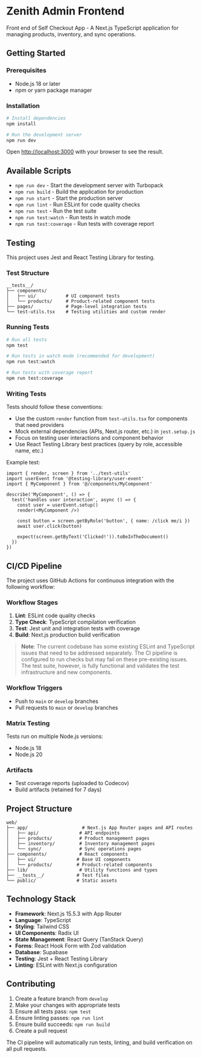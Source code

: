 # Zenith Admin Frontend

Front end of Self Checkout App - A Next.js TypeScript application for managing products, inventory, and sync operations.

## Getting Started

### Prerequisites

- Node.js 18 or later
- npm or yarn package manager

### Installation

```bash
# Install dependencies
npm install

# Run the development server
npm run dev
```

Open [http://localhost:3000](http://localhost:3000) with your browser to see the result.

## Available Scripts

- `npm run dev` - Start the development server with Turbopack
- `npm run build` - Build the application for production
- `npm run start` - Start the production server
- `npm run lint` - Run ESLint for code quality checks
- `npm run test` - Run the test suite
- `npm run test:watch` - Run tests in watch mode
- `npm run test:coverage` - Run tests with coverage report

## Testing

This project uses Jest and React Testing Library for testing.

### Test Structure

```
__tests__/
├── components/
│   ├── ui/           # UI component tests
│   └── products/     # Product-related component tests
├── pages/            # Page-level integration tests
└── test-utils.tsx    # Testing utilities and custom render
```

### Running Tests

```bash
# Run all tests
npm test

# Run tests in watch mode (recommended for development)
npm run test:watch

# Run tests with coverage report
npm run test:coverage
```

### Writing Tests

Tests should follow these conventions:
- Use the custom `render` function from `test-utils.tsx` for components that need providers
- Mock external dependencies (APIs, Next.js router, etc.) in `jest.setup.js`
- Focus on testing user interactions and component behavior
- Use React Testing Library best practices (query by role, accessible name, etc.)

Example test:
```tsx
import { render, screen } from '../test-utils'
import userEvent from '@testing-library/user-event'
import { MyComponent } from '@/components/MyComponent'

describe('MyComponent', () => {
  test('handles user interaction', async () => {
    const user = userEvent.setup()
    render(<MyComponent />)
    
    const button = screen.getByRole('button', { name: /click me/i })
    await user.click(button)
    
    expect(screen.getByText('Clicked!')).toBeInTheDocument()
  })
})
```

## CI/CD Pipeline

The project uses GitHub Actions for continuous integration with the following workflow:

### Workflow Stages

1. **Lint**: ESLint code quality checks
2. **Type Check**: TypeScript compilation verification  
3. **Test**: Jest unit and integration tests with coverage
4. **Build**: Next.js production build verification

> **Note**: The current codebase has some existing ESLint and TypeScript issues that need to be addressed separately. The CI pipeline is configured to run checks but may fail on these pre-existing issues. The test suite, however, is fully functional and validates the test infrastructure and new components.

### Workflow Triggers

- Push to `main` or `develop` branches
- Pull requests to `main` or `develop` branches

### Matrix Testing

Tests run on multiple Node.js versions:
- Node.js 18
- Node.js 20

### Artifacts

- Test coverage reports (uploaded to Codecov)
- Build artifacts (retained for 7 days)

## Project Structure

```
web/
├── app/                    # Next.js App Router pages and API routes
│   ├── api/               # API endpoints
│   ├── products/          # Product management pages
│   ├── inventory/         # Inventory management pages
│   └── sync/              # Sync operations pages
├── components/            # React components
│   ├── ui/               # Base UI components
│   └── products/         # Product-related components
├── lib/                   # Utility functions and types
├── __tests__/            # Test files
└── public/               # Static assets
```

## Technology Stack

- **Framework**: Next.js 15.5.3 with App Router
- **Language**: TypeScript
- **Styling**: Tailwind CSS
- **UI Components**: Radix UI
- **State Management**: React Query (TanStack Query)
- **Forms**: React Hook Form with Zod validation
- **Database**: Supabase
- **Testing**: Jest + React Testing Library
- **Linting**: ESLint with Next.js configuration

## Contributing

1. Create a feature branch from `develop`
2. Make your changes with appropriate tests
3. Ensure all tests pass: `npm test`
4. Ensure linting passes: `npm run lint`
5. Ensure build succeeds: `npm run build`
6. Create a pull request

The CI pipeline will automatically run tests, linting, and build verification on all pull requests.
